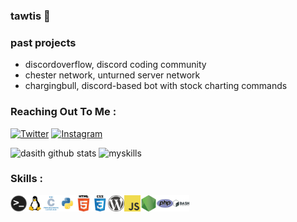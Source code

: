 ### tawtis 🐢

### past projects

- discordoverflow, discord coding community
- chester network, unturned server network
- chargingbull, discord-based bot with stock charting commands

### Reaching Out To Me : <br/>

[![Twitter](https://img.shields.io/badge/-Twitter-222222?style=flat-square&logo=twitter&logoColor=white&link=https://twitter.com/tawtistrades/)](https://twitter.com/tawtistrades/)
[![Instagram](https://img.shields.io/badge/Instagram-222222?&style=flat-square&logo=instagram&logoColor=white&link=https://www.instagram.com/tawtistrades/)](https://www.instagram.com/tawtistrades/)



![dasith github stats](https://github-readme-stats.vercel.app/api?username=d4az&count_private=true&show_icons=true&title_color=2BFFF1&icon_color=2BFFF1&text_color=ffffff&bg_color=000000)
![myskills](https://github-readme-stats.vercel.app/api/top-langs/?username=d4az&layout=compact&exclude_repo=PingMeRN&title_color=2BFFF1&icon_color=2BFFF1&text_color=ffffff&bg_color=000000)


### Skills : <br/>

<img align="left" alt="Terminal" width="26px" src="https://raw.githubusercontent.com/github/explore/80688e429a7d4ef2fca1e82350fe8e3517d3494d/topics/terminal/terminal.png" />
<img align="left" alt="Linux" width="26px" src="https://raw.githubusercontent.com/github/explore/80688e429a7d4ef2fca1e82350fe8e3517d3494d/topics/linux/linux.png"/>
<img align="left" alt="c" width="26px" src="https://raw.githubusercontent.com/github/explore/80688e429a7d4ef2fca1e82350fe8e3517d3494d/topics/c/c.png" />
<img align="left" alt="Python" width="26px" src="https://raw.githubusercontent.com/github/explore/80688e429a7d4ef2fca1e82350fe8e3517d3494d/topics/python/python.png" />
<img align="left" alt="HTML5" width="26px" src="https://raw.githubusercontent.com/github/explore/80688e429a7d4ef2fca1e82350fe8e3517d3494d/topics/html/html.png" />
<img align="left" alt="CSS3" width="26px" src="https://raw.githubusercontent.com/github/explore/80688e429a7d4ef2fca1e82350fe8e3517d3494d/topics/css/css.png" />
<img align="left" alt="wordpresws" width="26px" src="https://raw.githubusercontent.com/github/explore/80688e429a7d4ef2fca1e82350fe8e3517d3494d/topics/wordpress/wordpress.png" />
<img align="left" alt="JavaScript" width="26px" src="https://raw.githubusercontent.com/github/explore/80688e429a7d4ef2fca1e82350fe8e3517d3494d/topics/javascript/javascript.png" />
<img align="left" alt="Node.js" width="26px" src="https://raw.githubusercontent.com/github/explore/80688e429a7d4ef2fca1e82350fe8e3517d3494d/topics/nodejs/nodejs.png" />
<img align="left" alt="php" width="26px" src="https://raw.githubusercontent.com/github/explore/ccc16358ac4530c6a69b1b80c7223cd2744dea83/topics/php/php.png" />

<img align="left" alt="bash" width="26px" src="https://raw.githubusercontent.com/github/explore/80688e429a7d4ef2fca1e82350fe8e3517d3494d/topics/bash/bash.png" />


